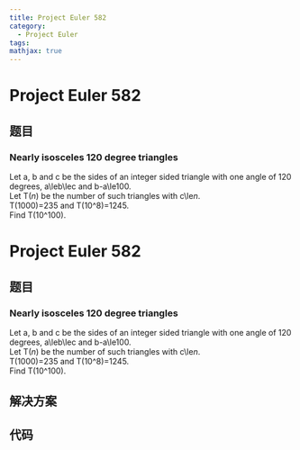 ```yaml
---
title: Project Euler 582
category:
  - Project Euler
tags:
mathjax: true
---
```

<escape><!-- more --></escape>
    
# Project Euler 582
## 题目
### Nearly isosceles 120 degree triangles



Let a, b and c be the sides of an integer sided triangle with one angle of 120 degrees, a\leb\lec and b-a\le100.<br />
Let T(<var>n</var>) be the number of such triangles with c\le<var>n</var>.<br />
T(1000)=235 and T(10^8)=1245.<br />
Find T(10^100).



# Project Euler 582
## 题目
### Nearly isosceles 120 degree triangles

Let a, b and c be the sides of an integer sided triangle with one angle of 120 degrees, a\leb\lec and b-a\le100.<br>Let T($n$) be the number of such triangles with c\le$n$.<br>T(1000)=235 and T(10^8)=1245.<br>Find T(10^100).


## 解决方案


## 代码


